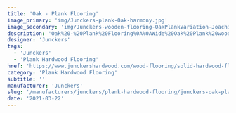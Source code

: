 ```yaml
---
title: 'Oak - Plank Flooring'
image_primary: 'img/Junckers-plank-Oak-harmony.jpg'
image_secondary: 'img/Junckers-wooden-flooring-OakPlankVariation-JoachimBergh11-.jpg'
description: 'Oak%20-%20Plank%20Flooring%0A%0AWide%20Oak%20Plank%20wood%20flooring%20looks%20beautiful%20in%20any%20home.%0A%0AOak%20plank%20is%20a%20timeless%20species%20used%20for%20wooden%20floors%20for%20centuries.%0A%0AOak%20Plank%20has%20an%20attractive%20medium%20brown%20color%20and%20is%20known%20for%20its%20superior%20hardness%20and%20durability.%20The%20robust%20grain%20makes%20it%20an%20all-time%20favorite.%A0%0A%0AThis%20plank%20oak%20floor%20is%20also%20available%20as%20ships%20decking.%20The%20black%20neoprene%20strip%20placed%20between%20the%20boards%20adds%20a%20maritime%20look%20to%20the%20oak%20plank%20flooring.%A0'
designer: 'Junckers'
tags:
  - 'Junckers'
  - 'Plank Hardwood Flooring'
href: 'https://www.junckershardwood.com/wood-flooring/solid-hardwood-flooring/plank-hardwood-flooring/product-page/oak-plank-flooring'
category: 'Plank Hardwood Flooring'
subtitle: ''
manufacturer: 'Junckers'
slug: '/manufacturers/junckers/plank-hardwood-flooring/junckers-oak-plank-flooring'
date: '2021-03-22'
---
```

